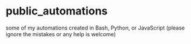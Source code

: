 # public_automations
some of my automations created in Bash, Python, or JavaScript (please ignore the mistakes or any help is welcome)
